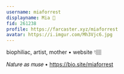 ```yaml
---
username: miaforrest
displayname: Mia 🎩
fid: 261238
profile: https://farcaster.xyz/miaforrest
avatar: https://i.imgur.com/Mh3Vjc6.jpg
---
```


biophiliac, artist, mother • website 👇🏽

𝑁𝑎𝑡𝑢𝑟𝑒 𝑎𝑠 𝑚𝑢𝑠𝑒 • https://bio.site/miaforrest
